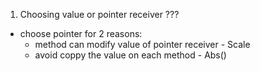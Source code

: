 1. Choosing value or pointer receiver ???
- choose pointer for 2 reasons:
  - method can modify value of pointer receiver - Scale
  - avoid coppy the value on each method - Abs()
